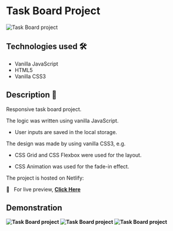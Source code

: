 # Task Board Project

<img src="https://i.imgur.com/EcOjgo1.png" alt="Task Board project">

## Technologies used 🛠️
* Vanilla JavaScript
* HTML5
* Vanilla CSS3

## Description 📝
Responsive task board project.

The logic was written using vanilla JavaScript.

- User inputs are saved in the local storage.

The design was made by using vanilla CSS3, e.g.

- CSS Grid and CSS Flexbox were used for the layout.

- CSS Animation was used for the fade-in effect.

The project is hosted on Netlify:

🔗 &nbsp; For live preview, <strong><a href="https://taskboardproject.netlify.app/">Click Here</a></string>

## Demonstration
<img src="https://s2.gifyu.com/images/ezgif-7-6bbd7ff9cebe.gif" alt="Task Board project">

<img src="https://i.imgur.com/LLqEtdX.gif" alt="Task Board project">

<img src="blob:https://imgur.com/b7e2c5e3-7a15-4e2e-941b-1d9b6100bba7" alt="Task Board project">
